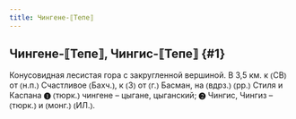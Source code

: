 ```yaml
---
title: Чингене-⟦Тепе⟧
---
```

## Чингене-⟦Тепе⟧, Чингис-⟦Тепе⟧ {#1}

Конусовидная лесистая гора с закругленной вершиной. В 3,5 км. к ⦅СВ⦆ от ⦅н.п.⦆ Счастливое ⦅Бахч.⦆, к ⦅З⦆ от ⦅г.⦆ Басман, на ⦅вдрз.⦆ ⦅рр.⦆ Стиля и Каспана ❶ ⦅тюрк.⦆ чингене – цыгане, цыганский; ❷ Чингис, Чингиз – ⦅тюрк.⦆ и ⦅монг.⦆ ⦅ИЛ.⦆.

